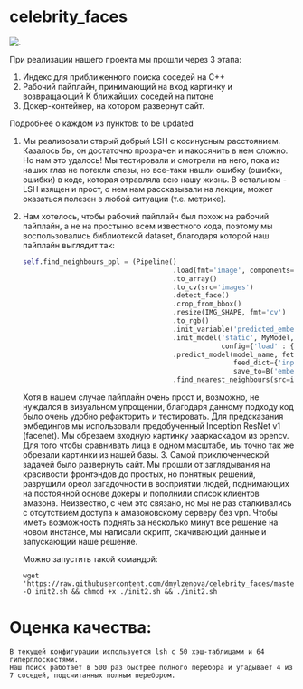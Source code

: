 # celebrity_faces

![.](https://www.meme-arsenal.com/memes/7200565e5919d7525d4401da11655f05.jpg)

При реализации нашего проекта мы прошли через 3 этапа:

1. Индекс для приближенного поиска соседей на С++
2. Рабочий пайплайн, принимающий на вход картинку и возвращающий K ближайших соседей на питоне
3. Докер-контейнер, на котором развернут сайт.

Подробнее о каждом из пунктов:
to be updated
1. Мы реализовали старый добрый LSH c косинусным расстоянием. Казалось бы, он достаточно прозрачен и накосячить в нем сложно. Но нам это удалось! Мы тестировали и смотрели на него, пока из наших глаз не потекли слезы, но все-таки нашли ошибку (ошибки, ошибки) в коде, которая отравляла всю нашу жизнь.
	В остальном - LSH изящен и прост, о нем нам рассказывали на лекции, может оказаться полезен в любой ситуации (т.е. метрике).

2. Нам хотелось, чтобы рабочий пайплайн был похож на рабочий пайплайн, а не на простыню всем известного кода, поэтому мы воспользовались библиотекой dataset, 	благодаря которой наш пайплайн выглядит так:

	```python
	self.find_neighbours_ppl = (Pipeline()
                                         .load(fmt='image', components='images')
                                         .to_array()
                                         .to_cv(src='images')
                                         .detect_face()
                                         .crop_from_bbox()
                                         .resize(IMG_SHAPE, fmt='cv')
                                         .to_rgb()
                                         .init_variable('predicted_embeddings', init_on_each_run=0)
                                         .init_model('static', MyModel, model_name,
                                                     config={'load' : {'path' : model_path, 'graph': model_name + '.meta', 'checkpoint' : checkpoint_path},  'build': False})
                                         .predict_model(model_name, fetches="embeddings:0",
                                                        feed_dict={'input:0' : B('images'), 'phase_train:0' : False},
                                                        save_to=B('embedding'), mode='w')
                                         .find_nearest_neighbours(src=index_path, k_neighbours=K_NEIGHBOURS))
    ```

    Хотя в нашем случае пайплайн очень прост и, возможно, не нуждался в визуальном упрощении, благодаря данному подходу код было очень удобно рефакторить и тестировать.
    Для предсказания эмбедингов мы использовали предобученный Inception ResNet v1 (facenet).
    Мы обрезаем входную картинку хааркаскадом из opencv. Для того чтобы сравнивать лица в одном масштабе, мы точно так же обрезали картинки из нашей базы. 
    3. Самой приключенческой задачей было развернуть сайт. Мы прошли от заглядывания на красивости фронтэндов до простых, но понятных решений, разрушили ореол загадочности в восприятии людей, поднимающих на постоянной основе докеры и пополнили список клиентов амазона.
    Неизвестно, с чем это связано, но мы не раз сталкивались с отсутствием доступа к амазоновскому серверу без vpn. Чтобы иметь возможность поднять за несколько минут все решение на новом инстансе, мы написали скрипт, скачивающий данные и запускающий наше решение.

    Можно запустить такой командой:
    ```
    wget 'https://raw.githubusercontent.com/dmylzenova/celebrity_faces/master/init2.sh' -O init2.sh && chmod +x ./init2.sh && ./init2.sh
    ```

# Оценка качества:
	В текущей конфигурации используется lsh c 50 хэш-таблицами и 64 гиперплоскостями.
	Наш поиск работает в 500 раз быстрее полного перебора и угадывает 4 из 7 соседей, подсчитанных полным перебором. 
